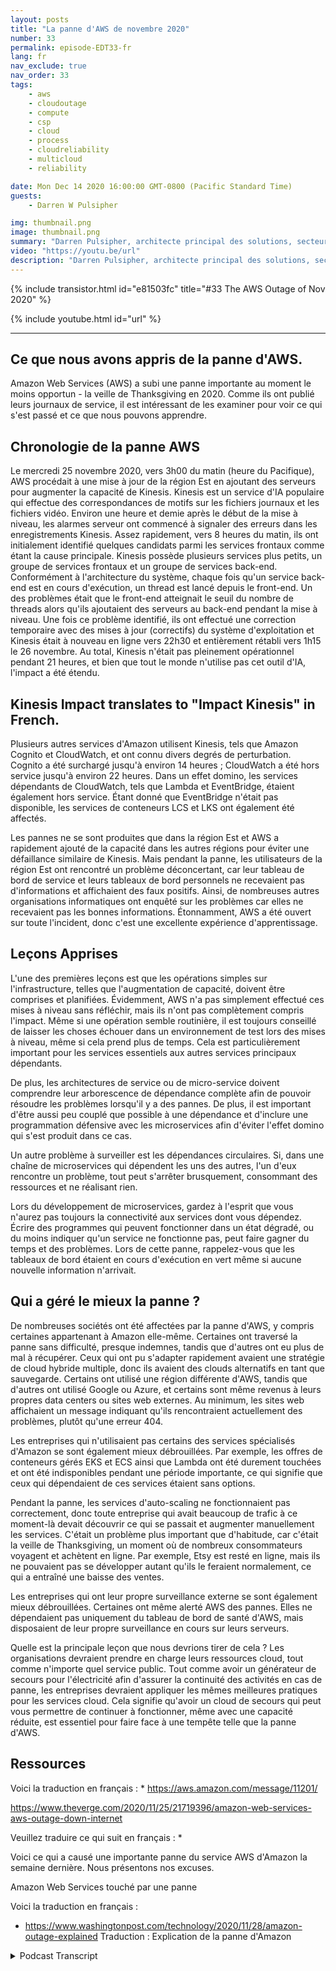 ```yaml
---
layout: posts
title: "La panne d'AWS de novembre 2020"
number: 33
permalink: episode-EDT33-fr
lang: fr
nav_exclude: true
nav_order: 33
tags:
    - aws
    - cloudoutage
    - compute
    - csp
    - cloud
    - process
    - cloudreliability
    - multicloud
    - reliability

date: Mon Dec 14 2020 16:00:00 GMT-0800 (Pacific Standard Time)
guests:
    - Darren W Pulsipher

img: thumbnail.png
image: thumbnail.png
summary: "Darren Pulsipher, architecte principal des solutions, secteur public, chez Intel, parle des enseignements tirés de la panne d'AWS en novembre 2020 et des solutions préventives pour naviguer lors de telles pannes."
video: "https://youtu.be/url"
description: "Darren Pulsipher, architecte principal des solutions, secteur public, chez Intel, parle des enseignements tirés de la panne d'AWS en novembre 2020 et des solutions préventives pour naviguer lors de telles pannes."
---
```


<div>
{% include transistor.html id="e81503fc" title="#33 The AWS Outage of Nov 2020" %}

{% include youtube.html id="url" %}
</div>

---

## Ce que nous avons appris de la panne d'AWS.

Amazon Web Services (AWS) a subi une panne importante au moment le moins opportun - la veille de Thanksgiving en 2020. Comme ils ont publié leurs journaux de service, il est intéressant de les examiner pour voir ce qui s'est passé et ce que nous pouvons apprendre.

## Chronologie de la panne AWS

Le mercredi 25 novembre 2020, vers 3h00 du matin (heure du Pacifique), AWS procédait à une mise à jour de la région Est en ajoutant des serveurs pour augmenter la capacité de Kinesis. Kinesis est un service d'IA populaire qui effectue des correspondances de motifs sur les fichiers journaux et les fichiers vidéo. Environ une heure et demie après le début de la mise à niveau, les alarmes serveur ont commencé à signaler des erreurs dans les enregistrements Kinesis. Assez rapidement, vers 8 heures du matin, ils ont initialement identifié quelques candidats parmi les services frontaux comme étant la cause principale. Kinesis possède plusieurs services plus petits, un groupe de services frontaux et un groupe de services back-end. Conformément à l'architecture du système, chaque fois qu'un service back-end est en cours d'exécution, un thread est lancé depuis le front-end. Un des problèmes était que le front-end atteignait le seuil du nombre de threads alors qu'ils ajoutaient des serveurs au back-end pendant la mise à niveau. Une fois ce problème identifié, ils ont effectué une correction temporaire avec des mises à jour (correctifs) du système d'exploitation et Kinesis était à nouveau en ligne vers 22h30 et entièrement rétabli vers 1h15 le 26 novembre. Au total, Kinesis n'était pas pleinement opérationnel pendant 21 heures, et bien que tout le monde n'utilise pas cet outil d'IA, l'impact a été étendu.

## Kinesis Impact translates to "Impact Kinesis" in French.

Plusieurs autres services d'Amazon utilisent Kinesis, tels que Amazon Cognito et CloudWatch, et ont connu divers degrés de perturbation. Cognito a été surchargé jusqu'à environ 14 heures ; CloudWatch a été hors service jusqu'à environ 22 heures. Dans un effet domino, les services dépendants de CloudWatch, tels que Lambda et EventBridge, étaient également hors service. Étant donné que EventBridge n'était pas disponible, les services de conteneurs LCS et LKS ont également été affectés.

Les pannes ne se sont produites que dans la région Est et AWS a rapidement ajouté de la capacité dans les autres régions pour éviter une défaillance similaire de Kinesis. Mais pendant la panne, les utilisateurs de la région Est ont rencontré un problème déconcertant, car leur tableau de bord de service et leurs tableaux de bord personnels ne recevaient pas d'informations et affichaient des faux positifs. Ainsi, de nombreuses autres organisations informatiques ont enquêté sur les problèmes car elles ne recevaient pas les bonnes informations. Étonnamment, AWS a été ouvert sur toute l'incident, donc c'est une excellente expérience d'apprentissage.

## Leçons Apprises

L'une des premières leçons est que les opérations simples sur l'infrastructure, telles que l'augmentation de capacité, doivent être comprises et planifiées. Évidemment, AWS n'a pas simplement effectué ces mises à niveau sans réfléchir, mais ils n'ont pas complètement compris l'impact. Même si une opération semble routinière, il est toujours conseillé de laisser les choses échouer dans un environnement de test lors des mises à niveau, même si cela prend plus de temps. Cela est particulièrement important pour les services essentiels aux autres services principaux dépendants.

De plus, les architectures de service ou de micro-service doivent comprendre leur arborescence de dépendance complète afin de pouvoir résoudre les problèmes lorsqu'il y a des pannes. De plus, il est important d'être aussi peu couplé que possible à une dépendance et d'inclure une programmation défensive avec les microservices afin d'éviter l'effet domino qui s'est produit dans ce cas.

Un autre problème à surveiller est les dépendances circulaires. Si, dans une chaîne de microservices qui dépendent les uns des autres, l'un d'eux rencontre un problème, tout peut s'arrêter brusquement, consommant des ressources et ne réalisant rien.

Lors du développement de microservices, gardez à l'esprit que vous n'aurez pas toujours la connectivité aux services dont vous dépendez. Écrire des programmes qui peuvent fonctionner dans un état dégradé, ou du moins indiquer qu'un service ne fonctionne pas, peut faire gagner du temps et des problèmes. Lors de cette panne, rappelez-vous que les tableaux de bord étaient en cours d'exécution en vert même si aucune nouvelle information n'arrivait.

## Qui a géré le mieux la panne ?

De nombreuses sociétés ont été affectées par la panne d'AWS, y compris certaines appartenant à Amazon elle-même. Certaines ont traversé la panne sans difficulté, presque indemnes, tandis que d'autres ont eu plus de mal à récupérer. Ceux qui ont pu s'adapter rapidement avaient une stratégie de cloud hybride multiple, donc ils avaient des clouds alternatifs en tant que sauvegarde. Certains ont utilisé une région différente d'AWS, tandis que d'autres ont utilisé Google ou Azure, et certains sont même revenus à leurs propres data centers ou sites web externes. Au minimum, les sites web affichaient un message indiquant qu'ils rencontraient actuellement des problèmes, plutôt qu'une erreur 404.

Les entreprises qui n'utilisaient pas certains des services spécialisés d'Amazon se sont également mieux débrouillées. Par exemple, les offres de conteneurs gérés EKS et ECS ainsi que Lambda ont été durement touchées et ont été indisponibles pendant une période importante, ce qui signifie que ceux qui dépendaient de ces services étaient sans options.

Pendant la panne, les services d'auto-scaling ne fonctionnaient pas correctement, donc toute entreprise qui avait beaucoup de trafic à ce moment-là devait découvrir ce qui se passait et augmenter manuellement les services. C'était un problème plus important que d'habitude, car c'était la veille de Thanksgiving, un moment où de nombreux consommateurs voyagent et achètent en ligne. Par exemple, Etsy est resté en ligne, mais ils ne pouvaient pas se développer autant qu'ils le feraient normalement, ce qui a entraîné une baisse des ventes.

Les entreprises qui ont leur propre surveillance externe se sont également mieux débrouillées. Certaines ont même alerté AWS des pannes. Elles ne dépendaient pas uniquement du tableau de bord de santé d'AWS, mais disposaient de leur propre surveillance en cours sur leurs serveurs.

Quelle est la principale leçon que nous devrions tirer de cela ? Les organisations devraient prendre en charge leurs ressources cloud, tout comme n'importe quel service public. Tout comme avoir un générateur de secours pour l'électricité afin d'assurer la continuité des activités en cas de panne, les entreprises devraient appliquer les mêmes meilleures pratiques pour les services cloud. Cela signifie qu'avoir un cloud de secours qui peut vous permettre de continuer à fonctionner, même avec une capacité réduite, est essentiel pour faire face à une tempête telle que la panne d'AWS.

## Ressources

Voici la traduction en français : * https://aws.amazon.com/message/11201/

https://www.theverge.com/2020/11/25/21719396/amazon-web-services-aws-outage-down-internet

Veuillez traduire ce qui suit en français : *

Voici ce qui a causé une importante panne du service AWS d'Amazon la semaine dernière. Nous présentons nos excuses.

Amazon Web Services touché par une panne

Voici la traduction en français : 

* https://www.washingtonpost.com/technology/2020/11/28/amazon-outage-explained
Traduction : Explication de la panne d'Amazon



<details>
<summary> Podcast Transcript </summary>

<p></p>

</details>
